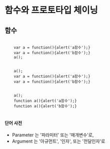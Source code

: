 # 함수와 프로토타입 체이닝

## 함수 
<pre>
<code>
    var a = function(){alert('a함수');}
    var a = function(){alert('b함수');}
    a();
</code>
<code>
    a();
    var a = function(){alert('a함수');}
    var a = function(){alert('b함수');}        
</code>
<code>
    a();
    function a(){alert('a함수');}
    function a(){alert('b함수');}
</code>
</pre>




#### 단어 사전
 - Parameter 는 '파라미터' 또는 '매개변수'로,
 - Argument 는 '아규먼트', '인자', 또는 '전달인자'로